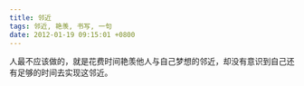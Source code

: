 ```yaml
---
title: 邻近
tags: 邻近, 艳羡, 书写, 一句
date: 2012-01-19 09:15:01 +0800
---
```



人最不应该做的，就是花费时间艳羡他人与自己梦想的邻近，却没有意识到自己还有足够的时间去实现这邻近。

